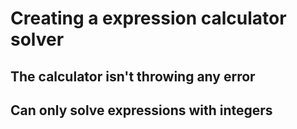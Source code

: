 # Creating a expression calculator solver
## The calculator isn't throwing any error
## Can only solve expressions with integers
